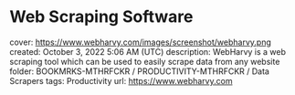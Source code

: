 # Web Scraping Software

cover: https://www.webharvy.com/images/screenshot/webharvy.png
created: October 3, 2022 5:06 AM (UTC)
description: WebHarvy is a web scraping tool which can be used to easily scrape data from any website
folder: BOOKMRKS-MTHRFCKR / PRODUCTIVITY-MTHRFCKR / Data Scrapers
tags: Productivity
url: https://www.webharvy.com
